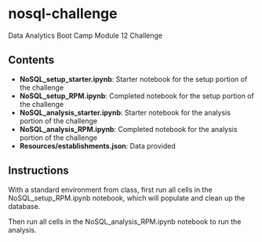 # nosql-challenge
Data Analytics Boot Camp Module 12 Challenge

## Contents
- **NoSQL_setup_starter.ipynb**: Starter notebook for the setup portion of the challenge
- **NoSQL_setup_RPM.ipynb**: Completed notebook for the setup portion of the challenge
- **NoSQL_analysis_starter.ipynb**: Starter notebook for the analysis portion of the challenge
- **NoSQL_analysis_RPM.ipynb**: Completed notebook for the analysis portion of the challenge
- **Resources/establishments.json**: Data provided
        
## Instructions
With a standard environment from class, first run all cells in the NoSQL_setup_RPM.ipynb notebook, which will populate and clean up the database.

Then run all cells in the NoSQL_analysis_RPM.ipynb notebook to run the analysis.